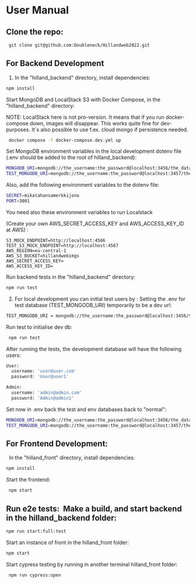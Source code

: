 # User Manual

## Clone the repo: 

```bash
 git clone git@github.com:Doubleneck/Hillandweb2022.git
```

## For Backend Development

1. In the "hilland_backend" directory, install dependencies:

```bash
npm install
```

Start MongoDB and LocalStack S3  with Docker Compose, in the "hilland_backend" directory:

NOTE: LocalStack here is not pro-version. It means that if you run docker-compose down, images will disappear.
This works quite fine for dev-purposes. It´s also possible to use f.ex. cloud mongo if persistence needed.

```bash
 docker compose -f docker-compose.dev.yml up
```

Set MongoDB environment variables in the local development dotenv file (.env should be added to the root of hilland_backend):

```bash
MONGODB_URI=mongodb://the_username:the_password@localhost:3456/the_database
TEST_MONGODB_URI=mongodb://the_username:the_password@localhost:3457/the_test_database
```

Also, add the following environment variables to the dotenv file: 

```bash
SECRET=mikatahansamerkkijono
PORT=3001
```

You need also these environment variables to run Localstack

(Create your own AWS_SECRET_ACCESS_KEY and AWS_ACCESS_KEY_ID at AWS) :  

```bash 
S3_MOCK_ENDPOINT=http://localhost:4566
TEST_S3_MOCK_ENDPOINT=http://localhost:4567
AWS_REGION=eu-central-1
AWS_S3_BUCKET=hillandwebimgs
AWS_SECRET_ACCESS_KEY=
AWS_ACCESS_KEY_ID=

```

Run backend tests in the "hilland_backend" directory:

```bash
npm run test
```


2. For local development you can initial test users by :
Setting the .env for test database (TEST_MONGODB_URI) temporarily to be a dev url: 

```bash
TEST_MONGODB_URI = mongodb://the_username:the_password@localhost:3456/the_database

```

Run test to initialise dev db: 

```bash
 npm run test
```

After running the tests, the development database will have the following users: 

```bash
User: 
  username: 'user@user.com'
  password: 'User@user1'

Admin: 
  username: 'admin@admin.com'
  password: 'Admin@admin1'
```

Set now in .env back the test and env databases back to "normal": 

```bash
MONGODB_URI=mongodb://the_username:the_password@localhost:3456/the_database
TEST_MONGODB_URI=mongodb://the_username:the_password@localhost:3457/the_test_database
```

## For Frontend Development:
 
In the "hilland_front" directory, install dependencies: 	

```bash
npm install
```

Start the frontend:

```bash
 npm start
```

## Run e2e tests:  Make a build, and start backend in the hilland_backend folder: 


```bash
npm run start:full:test
```

Start an instance of front in the hilland_front folder: 

```bash
npm start
```

Start cypress testing by running in another terminal  hilland_front folder:

```bash
 npm run cypress:open
```


